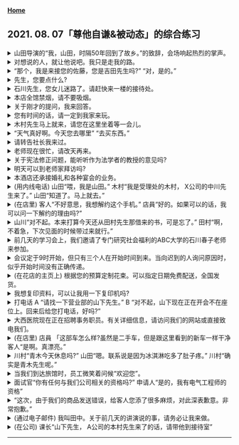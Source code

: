 **[Home](../Menu.md)**
## 2021. 08. 07「尊他自谦&被动态」的综合练习
<details>
<summary>
山田导演的“我，山田，时隔50年回到了故乡。”的致辞，会场响起热烈的掌声。</summary>

山田監督の、「私、山田は、50年ぶりに　ふるさとに　戻ってまいりました。」というあいさつに、会場からは　大きな　拍手が　起こった。
</details>

<details>
<summary>
对想说的人，就让他说吧。我只是走我的路。</summary>

言いたい奴には、言わせておけばいい。私は私の道を行く だけだ。
</details>

<details>
<summary>
“那个，我是来接您的佐藤，您是吉田先生吗?” “对，是的。”</summary>

「あのう、私、お迎えに 上がった佐藤ですが、吉田様で いらっしゃいますか。」 「はい、そうです。」
</details>

<details>
<summary>
先生，您要点什么?</summary>

お客様、ご注文は何になさいますか。
</details>

<details>
<summary>
石川先生，您女儿迷路了。请赶快来一楼的接待处。</summary>

石川さま、お嬢さまが迷子になって　いらっしゃいます。至急、1階の受付まで　おこしください。
</details>

<details>
<summary>
本店全馆禁烟，请不要吸烟。</summary>

当店は全館禁煙　となって　おります　ので、おタバコは　ご遠慮願います。
</details>

<details>
<summary>
关于刚才的提问，我来回答。</summary>

ただ今のご質問に　つきまして、私の方から　お答えいたし　たいと思います。
</details>

<details>
<summary>
您有时间的话，请一定到我家来玩。</summary>

お暇を見て、ぜひ　私どもの家に遊びに　おいでください。
</details>

<details>
<summary>
木村先生马上就来，请您在这里坐着等一会儿。</summary>

木村は　まもなく　まいりますので、どうぞ、こちらに　おかけになって　お待ちください。
</details>

<details>
<summary>
“天气真好啊。今天您去哪里” “去买东西。”</summary>

「いいお天気ですね。今日はどちらへ　おいでですか」「ちょっと、買い物に。」
</details>

<details>
<summary>
请转告社长我来过。</summary>

私が来ましたことを、社長に　お伝　願いたいのですが。
</details>

<details>
<summary>
老师现在很忙，请改天再来。</summary>

先生は、ただ今　ご多忙で　いらっしゃいます　ので、日を改めて　お越しください
</details>

<details>
<summary>
关于宪法修正问题，能听听作为法学者的教授的意见吗?</summary>

憲法改正問題に　ついて、法学者として　教授のご意見を　お聞かせ　いただけませんか。
</details>

<details>
<summary>
明天可以到老师家拜访吗?</summary>

明日、先生の　お宅に　ご相談に　あがって　よろしい　でしようか。
</details>

<details>
<summary>
本酒店还承接婚礼和各种宴会的业务。</summary>

当ホテルでは、ご婚礼や　各種宴会のご用もう　けたまわって　おります。
</details>

<details>
<summary>
(用内线电话)
    山田“喂，我是山田。”
    木村“我是受理处的木村， X公司的中川先生来了。”
    山田“知道了。马上就去。”</summary>

(内線電話で)
    山田「はい、山田です。」
    木村「受付の木村ですが、X社の中川様が　お越しになりました。」
    山田「わかりました。すぐ　行きます。」
</details>

<details>
<summary>
(在店里)
    客人“不好意思，我想解约这个手机。”
    店員“好的。如果可以的话，我可以问一下解约的理由吗?”</summary>

(店で)
    客「すみません、この携帯電話を　解約し　たいんですが。」
    店員「かしこまりました。差し支えなければ、解約の理由を　お聞きしても　よろしいでしょうか。」
</details>

<details>
<summary>
山川“对不起。本来打算今天还从田村先生那借来的书，可是忘了。”
    田村“啊，不着急，下次见面的时候带过来就行。”</summary>

山川「ごめん。田村さんに借りた　本、今日　返そうと思って　たのに　忘れちゃった。」
    田村「ああ、別に急がないから、次に会うときに　持ってきてくれればいいよ。」
</details>

<details>
<summary>
前几天的学习会上，我们邀请了专门研究社会福利的ABC大学的石川春子老师来参加。</summary>

先日の勉強会には　社会福祉を専門に研究されている、ABC大学の石川春子先生に　お越しいただきました。
</details>

<details>
<summary>
会议定于9时开始，但只有三个人在开始时间到来。当向迟到的人询问原因时，似乎开始时间没有正确传递。</summary>

会議は9時　開始の予定だったが、開始時刻までに　来たのは3人だけ　だった。遅れてきた人に　理由を聞いたら、開始時刻が　正しく伝わっていなかった　らしい。
</details>

<details>
<summary>
(在花店的主页上)
    根据您的预算定制花束。可以指定日期免费配送，全国发货。</summary>

(花屋のホームページで)
    ご予算に　合わせて、花束を　お作りします。送料無料で 日にち指定の　全国発送もうけた　まわります。
</details>

<details>
<summary>
我想复印资料，可以让我用一下复印机吗?</summary>

資料をコピーしたいんですが、コピー機を使わせて　いただいても　よろしいですか。
</details>

<details>
<summary>
打电话
    A “请找一下营业部的山下先生。”
    B “对不起，山下现在正在开会不在座位上。回来后给您打电话，好吗?”</summary>

電話で
    A「営業部の山下さんを　御願いしたい　のですが。」
    B「申し訳ありません、山下は　ただいま　会議で　席きを外して　おります。戻りましたら　こちらから　お電話いたしましょうか。」
</details>

<details>
<summary>
大西医院现在正在招聘事务职员。有关详细信息，请访问我们的网站或直接致电我们。</summary>

大西病院では、現在事務職員を募集しています。詳細は、ホームページをご覧いただくか、直接お電話でお問い合わせ　ください。
</details>

<details>
<summary>
(在店里)
    店員 「这部车怎么样?虽然是二手车，但是跟这里看到的新车一样干净
    客人“是啊。真漂亮。”</summary>

(店で)
    店員「こちらの車は　いかがですか。中古車ですが、こ覧のように　新車と変わらないくらい　きれいです。
    客「そうですね。きれいですね。」
</details>

<details>
<summary>
川村“青木今天休息吗?”
    山田“嗯。联系说是因为冰淇淋吃多了肚子疼。”
    川村“确实是青木先生呢。”</summary>

川村「青木くんは、今日お休み?」
    山田「うん。アイスの食べ過ぎで　おなかが　痛くなった　って　連絡あったよ。」
    川村「青木くんらしいね。」
</details>

<details>
<summary>
当我们到达旅馆时，员工微笑着问候“欢迎您”。</summary>

私たちが旅館に　着くと、従業員たちが　笑顔で「ようこそ　お越し　くださいました」と　あいさつしてくれた。
</details>

<details>
<summary>
面试官“你有任何与我们公司相关的资格吗?”
    申请人“是的，我有电气工程师的资格”</summary>

面接者「我が社に関連する　資格を何か　お持ちですか」
    応募者「はい、電気工事士の資格を持っています」
</details>

<details>
<summary>
“这次，由于我们的商品发送错误，给客人您添了很多麻烦，对此深表歉意。非常抱歉。”</summary>

「このたびは、私どもの　商品発送ミスにより、お客様に　大変ご迷惑を　おかけしました　ことを　深く　おわび申し上げます。申し訳ございませんでした。」
</details>

<details>
<summary>
(通过电子邮件)
    我叫田中。关于前几天的讲演说的事，请务必让我来做。</summary>

(メールで)
    田中です。先日　お話があった　スピーチの件なんですが、ぜひ　わたしに　やらせて　いただけないてしょうか。
</details>

<details>
<summary>
(在公司)
    课长“山下先生， A公司的本村先生来了的话，请带他到接待室”</summary>

(会社で)
    課長「山下さん、A社の本村様が　おいでになったら、応接室にご案内ください」
</details>

---
